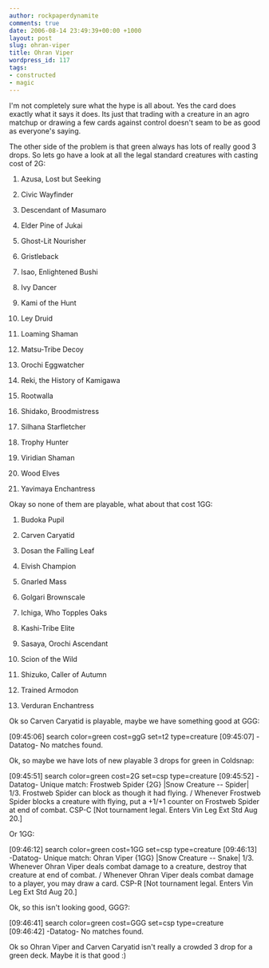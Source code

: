 ```yaml
---
author: rockpaperdynamite
comments: true
date: 2006-08-14 23:49:39+00:00 +1000
layout: post
slug: ohran-viper
title: Ohran Viper
wordpress_id: 117
tags:
- constructed
- magic
---
```


I'm not completely sure what the hype is all about. Yes the card does exactly what it says it does. Its just that trading with a creature in an agro matchup or drawing a few cards against control doesn't seam to be as good as everyone's saying.

The other side of the problem is that green always has lots of really good 3 drops. So lets go have a look at all the legal standard creatures with casting cost of 2G:<!-- more -->



	
  1. Azusa, Lost but Seeking

	
  2. Civic Wayfinder

	
  3. Descendant of Masumaro

	
  4. Elder Pine of Jukai

	
  5. Ghost-Lit Nourisher

	
  6. Gristleback

	
  7. Isao, Enlightened Bushi

	
  8. Ivy Dancer

	
  9. Kami of the Hunt

	
  10. Ley Druid

	
  11. Loaming Shaman

	
  12. Matsu-Tribe Decoy

	
  13. Orochi Eggwatcher

	
  14. Reki, the History of Kamigawa

	
  15. Rootwalla

	
  16. Shidako, Broodmistress

	
  17. Silhana Starfletcher

	
  18. Trophy Hunter

	
  19. Viridian Shaman

	
  20. Wood Elves

	
  21. Yavimaya Enchantress


Okay so none of them are playable, what about that cost 1GG:

	
  1. Budoka Pupil

	
  2. Carven Caryatid

	
  3. Dosan the Falling Leaf

	
  4. Elvish Champion

	
  5. Gnarled Mass

	
  6. Golgari Brownscale

	
  7. Ichiga, Who Topples Oaks

	
  8. Kashi-Tribe Elite

	
  9. Sasaya, Orochi Ascendant

	
  10. Scion of the Wild

	
  11. Shizuko, Caller of Autumn

	
  12. Trained Armodon

	
  13. Verduran Enchantress


Ok so Carven Caryatid is playable, maybe we have something good at GGG:

[09:45:06] <cerberos> search color=green cost=ggG set=t2 type=creature
[09:45:07] -Datatog- No matches found.

Ok, so maybe we have lots of new playable 3 drops for green in Coldsnap:

[09:45:51] <cerberos> search color=green cost=2G set=csp type=creature
[09:45:52] -Datatog- Unique match: Frostweb Spider {2G} |Snow Creature -- Spider| 1/3. Frostweb Spider can block as though it had flying. / Whenever Frostweb Spider blocks a creature with flying, put a +1/+1 counter on Frostweb Spider at end of combat. CSP-C [Not tournament legal. Enters Vin Leg Ext Std Aug 20.]

Or 1GG:

[09:46:12] <cerberos> search color=green cost=1GG set=csp type=creature
[09:46:13] -Datatog- Unique match: Ohran Viper {1GG} |Snow Creature -- Snake| 1/3. Whenever Ohran Viper deals combat damage to a creature, destroy that creature at end of combat. / Whenever Ohran Viper deals combat damage to a player, you may draw a card. CSP-R [Not tournament legal. Enters Vin Leg Ext Std Aug 20.]

Ok, so this isn't looking good, GGG?:

[09:46:41] <cerberos> search color=green cost=GGG set=csp type=creature
[09:46:42] -Datatog- No matches found.

Ok so Ohran Viper and Carven Caryatid isn't really a crowded 3 drop for a green deck. Maybe it is that good :)
